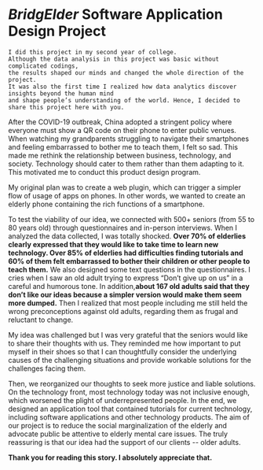 # *BridgElder* Software Application Design Project
```
I did this project in my second year of college.
Although the data analysis in this project was basic without complicated codings, 
the results shaped our minds and changed the whole direction of the project.
It was also the first time I realized how data analytics discover insights beyond the human mind
and shape people’s understanding of the world. Hence, I decided to share this project here with you.
```

After the COVID-19 outbreak, China adopted a stringent policy where everyone must show a QR code on their phone to enter public venues. When watching my grandparents struggling to navigate their smartphones and feeling embarrassed to bother me to teach them, I felt so sad. This made me rethink the relationship between business, technology, and society. Technology should cater to them rather than them adapting to it. This motivated me to conduct this product design program.

My original plan was to create a web plugin, which can trigger a simpler flow of usage of apps on phones. In other words, we wanted to create an elderly phone containing the rich functions of a smartphone.

To test the viability of our idea, we connected with 500+ seniors (from 55 to 80 years old) through questionnaires and in-person interviews. When I analyzed the data collected, I was totally shocked. **Over 70% of elderlies clearly expressed that they would like to take time to learn new technology. Over 85% of elderlies had difficulties finding tutorials and 60% of them felt embarrassed to bother their children or other people to teach them.** We also designed some text questions in the questionnaires. I cries when I saw an old adult trying to express “Don’t give up on us” in a careful and humorous tone. In addition,**about 167 old adults said that they don’t like our ideas because a simpler version would make them seem more dumped.** Then I realized that most people including me still held the wrong preconceptions against old adults, regarding them as frugal and reluctant to change.

My idea was challenged but I was very grateful that the seniors would like to share their thoughts with us. They reminded me how important to put myself in their shoes so that I can thoughtfully consider the underlying causes of the challenging situations and provide workable solutions for the challenges facing them.

Then, we reorganized our thoughts to seek more justice and liable solutions. On the technology front, most technology today was not inclusive enough, which worsened the plight of underrepresented people. In the end, we designed an application tool that contained tutorials for current technology, including software applications and other technology products. The aim of our project is to reduce the social marginalization of the elderly and advocate public be attentive to elderly mental care issues. The truly reassuring is that our idea had the support of our clients -- older adults.

**Thank you for reading this story. I absolutely appreciate that.**
